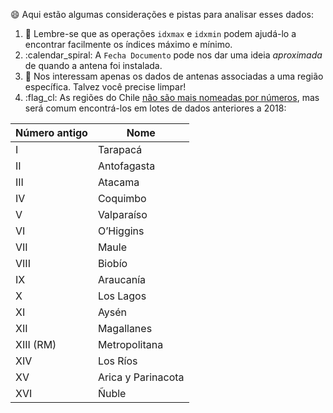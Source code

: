 :smile: Aqui estão algumas considerações e pistas para analisar esses dados:

1. :signal_strength: Lembre-se que as operações `idxmax` e `idxmin` podem ajudá-lo a encontrar facilmente os índices máximo e mínimo.
2. :calendar_spiral: A `Fecha Documento` pode nos dar uma ideia _aproximada_ de quando a antena foi instalada.
3. 🧹 Nos interessam apenas os dados de antenas associadas a uma região específica. Talvez você precise limpar!
4. :flag_cl: As regiões do Chile [não são mais nomeadas por números](https://www.sernatur.cl/desde-ahora-regiones-solo-se-conoceran-por-su-nombre/), mas será comum encontrá-los em lotes de dados anteriores a 2018:

|Número antigo|Nome|
|---|---|
|I|Tarapacá|
|II|Antofagasta|
|III|Atacama|
|IV|Coquimbo|
|V|Valparaíso|
|VI|O’Higgins|
|VII|Maule|
|VIII|Biobío|
|IX|Araucanía|
|X|Los Lagos|
|XI|Aysén|
|XII|Magallanes|
|XIII (RM)|Metropolitana|
|XIV|Los Ríos|
|XV|Arica y Parinacota|
|XVI|Ñuble|